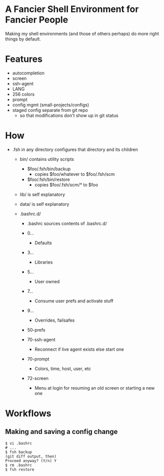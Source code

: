 # A Fancier Shell Environment for Fancier People

Making my shell environments (and those of others perhaps) do more right
things by default.

# Features

  - autocompletion
  - screen
  - ssh-agent
  - LANG
  - 256 colors
  - prompt
  - config mgmt (small-projects/configs)
  - staged config separate from git repo
    - so that modifications don't show up in git status

# How

  - .fsh in any directory configures that directory and its children
    - bin/ contains utility scripts
      - $foo/.fsh/bin/backup
        - copies $foo/whatever to $foo/.fsh/scm
      - $foo/.fsh/bin/restore
        - copies $foo/.fsh/scm/* to $foo
    - lib/ is self explanatory
    - data/ is self explanatory

    - .bashrc.d/
      - .bashrc sources contents of .bashrc.d/
      - 0...
        - Defaults
      - 3...
        - Libraries
      - 5...
        - User owned
      - 7...
        - Consume user prefs and activate stuff
      - 9...
        - Overrides, failsafes

      - 50-prefs
      - 70-ssh-agent
        - Reconnect if live agent exists else start one
      - 70-prompt
        - Colors, time, host, user, etc
      - 72-screen
        - Menu at login for resuming an old screen or starting a new one

# Workflows

## Making and saving a config change

    $ vi .bashrc
    # ... 
    $ fsh backup
    (git diff output, then)
    Proceed anyway? (Y/n) Y
    $ rm .bashrc
    $ fsh restore

